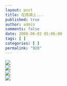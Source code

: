 ```yaml
---
layout: post
title: 在西湖上...
published: true
author: admin
comments: false
date: 2008-06-02 05:06:00
tags: [ ]
categories: [ ]
permalink: "920"
---
```

![][1]  
![][2]  
![][3]  
![][4]

 [1]: http://xujianian.com/jx/blog/UploadFiles/2008-6/62200068.jpg
 [2]: http://xujianian.com/jx/blog/UploadFiles/2008-6/62625514.jpg
 [3]: http://xujianian.com/jx/blog/UploadFiles/2008-6/62703407.jpg
 [4]: http://xujianian.com/jx/blog/UploadFiles/2008-6/62213032.jpg